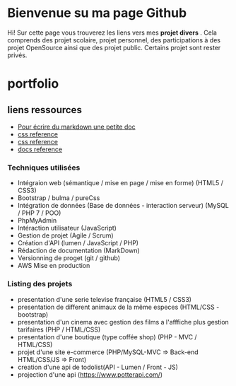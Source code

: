 # Bienvenue su ma page Github

Hi! Sur cette page vous trouverez les liens vers mes **projet divers** . Cela comprends des projet scolaire, projet personnel, des participations à des projet OpenSource ainsi que des projet public. Certains projet sont rester privés.

# portfolio

## liens ressources

- [Pour écrire du markdown une petite doc](https://stackedit.io/app#)
- [css reference](https://cssreference.io/)
- [css reference](https://htmlreference.io/)
- [docs reference](https://devdocs.io/)

### Techniques utilisées 

- Intégraion web (sémantique / mise en page / mise en forme) (HTML5 / CSS3)
- Bootstrap / bulma / pureCss
- Intégration de données (Base de données - interaction serveur) (MySQL / PHP 7 / POO)
- PhpMyAdmin
- Intéraction utilisateur (JavaScript)
- Gestion de projet (Agile / Scrum)
- Création d'API (lumen / JavaScript / PHP)
- Rédaction de documentation (MarkDown)
- Versionning de proget (git / github)
- AWS Mise en production 

### Listing des projets  

- presentation d'une serie televise française (HTML5 / CSS3)   
- presentation de different animaux de la même especes (HTML/CSS - bootstrap)
- presentation d'un cinema avec gestion des films a l'afffiche plus gestion tarifaires (PHP / HTML/CSS)
- presentation d'une boutique (type coffée shop) (PHP - MVC / HTML/CSS)
- projet d'une site e-commerce (PHP/MySQL-MVC => Back-end HTML/CSS/JS => Front) 
- creation d'une api de todolist(API - Lumen / Front - JS) 
- projection d'une api (https://www.potterapi.com/)
  


